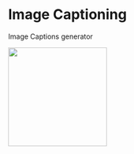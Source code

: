 # Image Captioning
 Image Captions generator


  <img src="https://github.com/khadija267/Image-Captioning/blob/main/images/image caption.mp4?raw=true" width="200" /> 


